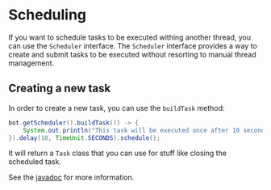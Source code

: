 # Scheduling
If you want to schedule tasks to be executed withing another thread, you can use the `Scheduler` interface.
The `Scheduler` interface provides a way to create and submit tasks to be executed without resorting to manual thread management.

## Creating a new task
In order to create a new task, you can use the `buildTask` method:
```java
bot.getScheduler().buildTask(() -> {
    System.out.println("This task will be executed once after 10 seconds");
}).delay(10, TimeUnit.SECONDS).schedule();
```

It will return a `Task` class that you can use for stuff like closing the scheduled task.

See the [javadoc](https://javadoc.teleight.org/org/teleight/teleightbots/scheduler/Task.html) for more information.
